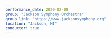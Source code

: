 ```yaml
---
performance_date: 2020-02-08
group: "Jackson Symphony Orchestra"
group_link: "https://www.jacksonsymphony.org"
location: "Jackson, MI"
conductor: true
---
```

